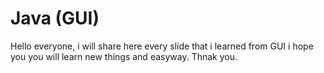 # Java (GUI)
Hello everyone, i will share here every slide that i learned from GUI i hope you you will learn new things and easyway.
Thnak you.

